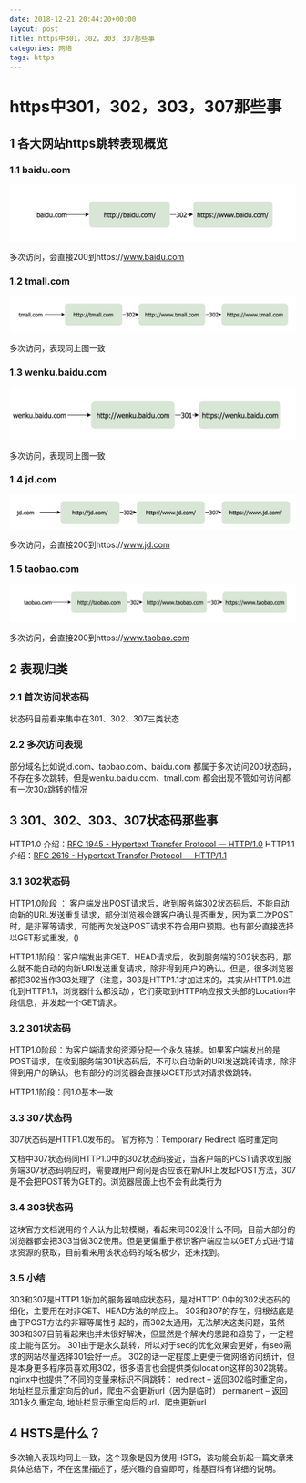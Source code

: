 ```yaml
---
date: 2018-12-21 20:44:20+00:00
layout: post
Title: https中301，302，303，307那些事
categories: 网络
tags: https
---
```







# https中301，302，303，307那些事

## 1 各大网站https跳转表现概览

### 1.1 baidu.com

![Alt text](../image/baidu-302.jpg)

多次访问，会直接200到https://www.baidu.com

### 1.2 tmall.com

![Alt text](../image/tmall-302.jpg)

多次访问，表现同上图一致

### 1.3 wenku.baidu.com

![Alt text](../image/wenku-301.jpg)

多次访问，表现同上图一致

### 1.4 jd.com

![Alt text](../image/jd-307.jpg)

多次访问，会直接200到https://www.jd.com

### 1.5 taobao.com

![Alt text](../image/taobao-307.jpg)

多次访问，会直接200到https://www.taobao.com

## 2 表现归类 

### 2.1 首次访问状态码
状态码目前看来集中在301、302、307三类状态

### 2.2 多次访问表现

部分域名比如说jd.com、taobao.com、baidu.com 都属于多次访问200状态码，不存在多次跳转。但是wenku.baidu.com、tmall.com 都会出现不管如何访问都有一次30x跳转的情况


## 3 301、302、303、307状态码那些事
HTTP1.0 介绍：[RFC 1945 - Hypertext Transfer Protocol — HTTP/1.0](https://tools.ietf.org/html/rfc1945#page-34)
HTTP1.1 介绍：[RFC 2616 - Hypertext Transfer Protocol — HTTP/1.1](https://tools.ietf.org/html/rfc2616#section-10.3.3)

### 3.1 302状态码

HTTP1.0阶段 ： 客户端发出POST请求后，收到服务端302状态码后，不能自动向新的URL发送重复请求，部分浏览器会跟客户确认是否重发，因为第二次POST时，是非幂等请求，可能再次发送POST请求不符合用户预期。也有部分直接选择以GET形式重发。()

HTTP1.1阶段：客户端发出非GET、HEAD请求后，收到服务端的302状态码，那么就不能自动的向新URI发送重复请求，除非得到用户的确认。但是，很多浏览器都把302当作303处理了（注意，303是HTTP1.1才加进来的，其实从HTTP1.0进化到HTTP1.1，浏览器什么都没动），它们获取到HTTP响应报文头部的Location字段信息，并发起一个GET请求。

### 3.2 301状态码

HTTP1.0阶段：为客户端请求的资源分配一个永久链接。如果客户端发出的是POST请求，在收到服务端301状态码后，不可以自动新的URI发送跳转请求，除非得到用户的确认。也有部分的浏览器会直接以GET形式对请求做跳转。

HTTP1.1阶段：同1.0基本一致

### 3.3 307状态码

307状态码是HTTP1.0发布的。
官方称为：Temporary Redirect 临时重定向

文档中307状态码同HTTP1.0中的302状态码接近，当客户端的POST请求收到服务端307状态码响应时，需要跟用户询问是否应该在新URI上发起POST方法，307是不会把POST转为GET的。浏览器层面上也不会有此类行为

### 3.4 303状态码
 这块官方文档说用的个人认为比较模糊，看起来同302没什么不同，目前大部分的浏览器都会把303当做302使用。但是更偏重于标识客户端应当以GET方式进行请求资源的获取，目前看来用该状态码的域名极少，还未找到。

### 3.5 小结

303和307是HTTP1.1新加的服务器响应状态码，是对HTTP1.0中的302状态码的细化，主要用在对非GET、HEAD方法的响应上。
303和307的存在，归根结底是由于POST方法的非幂等属性引起的，而302太通用，无法解决这类问题，虽然303和307目前看起来也并未很好解决，但显然是个解决的思路和趋势了，一定程度上能有区分。
301由于是永久跳转，所以对于seo的优化效果会更好，有seo需求的网站尽量选择301会好一点。
302的话一定程度上更便于做网络访问统计，但是本身更多程序员喜欢用302，很多语言也会提供类似location这样的302跳转。
nginx中也提供了不同的变量来标识不同跳转：
redirect – 返回302临时重定向，地址栏显示重定向后的url，爬虫不会更新url（因为是临时）
permanent – 返回301永久重定向, 地址栏显示重定向后的url，爬虫更新url

## 4 HSTS是什么？
多次输入表现均同上一致，这个现象是因为使用HSTS，该功能会新起一篇文章来具体总结下，不在这里描述了，感兴趣的自查即可，维基百科有详细的说明。
